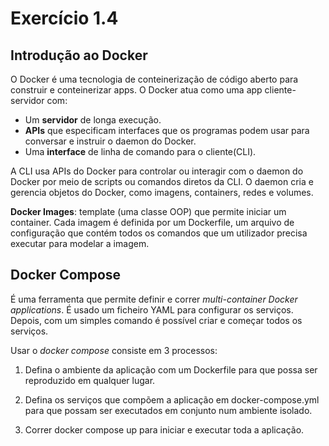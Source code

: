 # Exercício 1.4
## Introdução ao Docker
O Docker é uma tecnologia de conteinerização de código aberto para construir e conteinerizar apps. O Docker atua como uma app cliente-servidor com:
- Um **servidor** de longa execução.
- **APIs** que especificam interfaces que os programas podem usar para conversar e instruir o daemon do Docker.
- Uma **interface** de linha de comando para o cliente(CLI).

A CLI usa APIs do Docker para controlar ou interagir com o daemon do Docker por meio de scripts ou comandos diretos da CLI. O daemon cria e gerencia objetos do Docker, como imagens, containers, redes e volumes.

**Docker Images**: template (uma classe OOP) que permite iniciar um container. Cada imagem é definida por um Dockerfile, um arquivo de configuração que contém todos os comandos que um utilizador precisa executar para modelar a imagem.

## Docker Compose
É uma ferramenta que permite definir e correr *multi-container Docker applications*. É usado um ficheiro YAML para configurar os serviços. Depois, com um simples comando é possível criar e começar todos os serviços.

Usar o *docker compose* consiste em 3 processos:
1. Defina o ambiente da aplicação com um Dockerfile para que possa ser reproduzido em qualquer lugar.

2. Defina os serviços que compõem a aplicação em docker-compose.yml para que possam ser executados em conjunto num ambiente isolado.

3. Correr docker compose up para iniciar e executar toda a aplicação.

